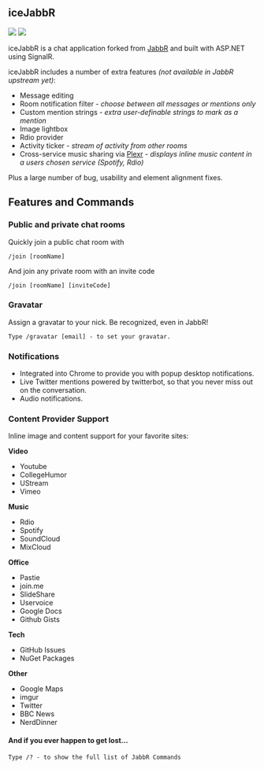 ## iceJabbR
[![](https://travis-ci.org/fuzeman/vox.png)](https://travis-ci.org/fuzeman/vox) [![](https://badge.waffle.io/fuzeman/vox.png?label=ready)](https://waffle.io/fuzeman/vox)

iceJabbR is a chat application forked from [JabbR](https://github.com/JabbR/JabbR/) and built with ASP.NET using SignalR.

iceJabbR includes a number of extra features *(not available in JabbR upstream yet)*:

 - Message editing
 - Room notification filter *- choose between all messages or mentions only*
 - Custom mention strings *- extra user-definable strings to mark as a mention*
 - Image lightbox
 - Rdio provider
 - Activity ticker *- stream of activity from other rooms*
 - Cross-service music sharing via [Plexr](https://github.com/fuzeman/Plexr) *- displays inline music content in a users chosen service (Spotify, Rdio)*

Plus a large number of bug, usability and element alignment fixes.


## Features and Commands
    
### Public and private chat rooms
Quickly join a public chat room with

    /join [roomName]
    
And join any private room with an invite code

    /join [roomName] [inviteCode]
    
### Gravatar
Assign a gravatar to your nick. Be recognized, even in JabbR!

    Type /gravatar [email] - to set your gravatar.
    
### Notifications
* Integrated into Chrome to provide you with popup desktop notifications. 
* Live Twitter mentions powered by twitterbot, so that you never miss out on the conversation.
* Audio notifications.
    
### Content Provider Support
Inline image and content support for your favorite sites:

**Video**

* Youtube
* CollegeHumor
* UStream
* Vimeo

**Music**

* Rdio
* Spotify
* SoundCloud
* MixCloud

**Office**

* Pastie
* join.me
* SlideShare
* Uservoice
* Google Docs
* Github Gists

**Tech**

* GitHub Issues
* NuGet Packages

**Other**

* Google Maps
* imgur
* Twitter
* BBC News
* NerdDinner

#### And if you ever happen to get lost...
    Type /? - to show the full list of JabbR Commands
